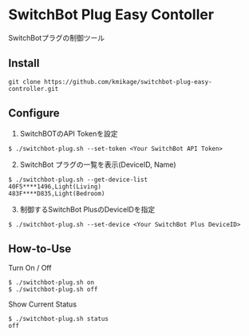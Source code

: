 # SwitchBot Plug Easy Contoller
SwitchBotプラグの制御ツール

## Install
```
git clone https://github.com/kmikage/switchbot-plug-easy-controller.git
```

## Configure
1. SwitchBOTのAPI Tokenを設定
```
$ ./switchbot-plug.sh --set-token <Your SwitchBot API Token>
```

2. SwitchBot プラグの一覧を表示(DeviceID, Name)
```
$ ./switchbot-plug.sh --get-device-list
40F5****1496,Light(Living)
483F****D835,Light(Bedroom)
```

3. 制御するSwitchBot PlusのDeviceIDを指定
```
$ ./switchbot-plug.sh --set-device <Your SwitchBot Plus DeviceID>
```

## How-to-Use

Turn On / Off
```
$ ./switchbot-plug.sh on
$ ./switchbot-plug.sh off
```

Show Current Status
```
$ ./switchbot-plug.sh status
off
```
